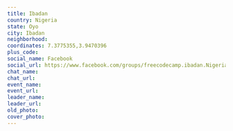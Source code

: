```yaml
---
title: Ibadan
country: Nigeria
state: Oyo
city: Ibadan
neighborhood: 
coordinates: 7.3775355,3.9470396
plus_code:
social_name: Facebook
social_url: https://www.facebook.com/groups/freecodecamp.ibadan.Nigeria/
chat_name:
chat_url:
event_name:
event_url:
leader_name:
leader_url:
old_photo: 
cover_photo:
---
```

